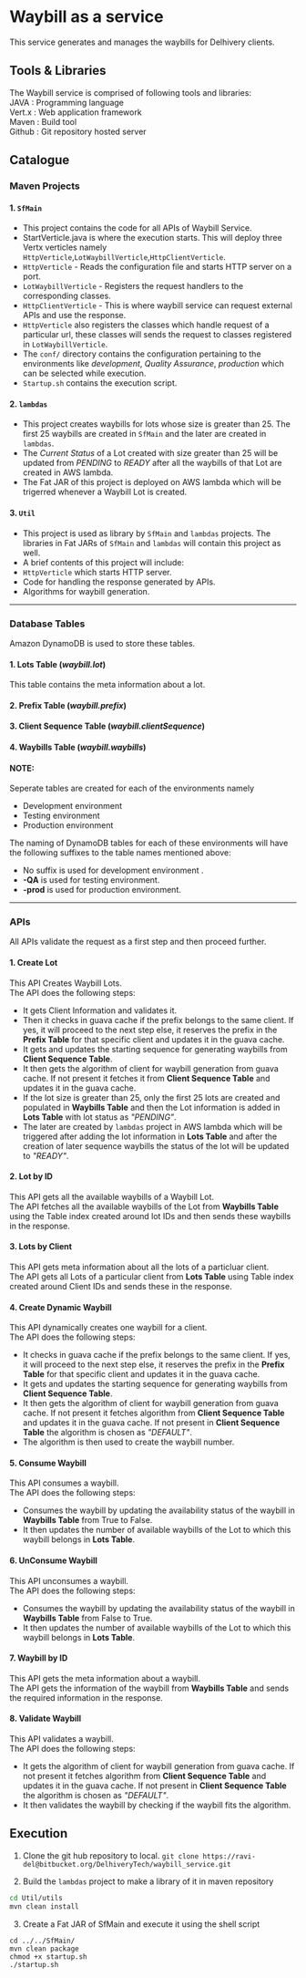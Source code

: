 # Waybill as a service

This service generates and manages the waybills for Delhivery clients.

## Tools & Libraries
The Waybill service is comprised of following tools and libraries: <br/>
JAVA   : Programming language<br/>
Vert.x : Web application framework<br/>
Maven  : Build tool <br/>
Github : Git repository hosted server<br/>

## Catalogue

### Maven Projects
#### 1. `SfMain` 
* This project contains the code for all APIs of Waybill Service.
* StartVerticle.java is where the execution starts. This will deploy three Vertx verticles namely `HttpVerticle`,`LotWaybillVerticle`,`HttpClientVerticle`.
 * `HttpVerticle` - Reads the configuration file and starts HTTP server on a port.
 * `LotWaybillVerticle` - Registers the request handlers to the corresponding classes.
 * `HttpClientVerticle` - This is where waybill service can request external APIs and use the response.
* `HttpVerticle` also registers the classes which handle request of a particular url, these classes will sends the request to classes registered in `LotWaybillVerticle`.
* The `conf/` directory contains the configuration pertaining to the environments like _development_, _Quality Assurance_, _production_ which can be selected while execution.
* `Startup.sh` contains the execution script.

#### 2. `lambdas`
* This project creates waybills for lots whose size is greater than 25. The first 25 waybills are created in `SfMain` and the later are created in `lambdas`.
* The _Current Status_ of a Lot created with size greater than 25 will be updated from _PENDING_ to _READY_ after all the waybills of that Lot are created in AWS lambda.
* The Fat JAR of this project is deployed on AWS lambda which will be trigerred whenever a Waybill Lot is created.

#### 3. `Util` 
* This project is used as library by `SfMain` and `lambdas` projects. The libraries in Fat JARs of `SfMain` and `lambdas` will contain this project as well.
* A brief contents of this project will include:
 * `HttpVerticle` which starts HTTP server.
 * Code for handling the response generated by APIs.
 * Algorithms for waybill generation.

- - - -

### Database Tables
 Amazon DynamoDB is used to store these tables.
#### 1. Lots Table (_waybill.lot_)
This table contains the meta information about a lot.
#### 2. Prefix Table (_waybill.prefix_)
#### 3. Client Sequence Table (_waybill.clientSequence_)
#### 4. Waybills Table (_waybill.waybills_)

#### NOTE:
Seperate tables are created for each of the environments namely 
* Development environment
* Testing environment
* Production environment 

The naming of DynamoDB tables for each of these environments will have the following suffixes to the table names mentioned above:
* No suffix is used for development environment .
* __-QA__ is used for testing environment.
* __-prod__ is used for production environment.

- - - -

### APIs
All APIs validate the request as a first step and then proceed further.
#### 1. Create Lot 
This API Creates Waybill Lots.</br>
The API does the following steps:
* It gets Client Information and validates it.
* Then it checks in guava cache if the prefix belongs to the same client. If yes, it will proceed to the next step else, it reserves the prefix in the __Prefix Table__ for that specific client and updates it in the guava cache.
* It gets and updates the starting sequence for generating waybills from __Client Sequence Table__.
* It then gets the algorithm of client for waybill generation from guava cache. If not present it fetches it from __Client Sequence Table__ and updates it in the guava cache.
* If the lot size is greater than 25, only the first 25 lots are created and populated in __Waybills Table__ and then the Lot information is added in __Lots Table__ with lot status as _"PENDING"_.
* The later are created by `lambdas` project in AWS lambda which will be triggered after adding the lot information in __Lots Table__ and after the creation of later sequence waybills the status of the lot will be updated to _"READY"_.

#### 2. Lot by ID
This API gets all the available waybills of a Waybill Lot.</br>
The API fetches all the available waybills of the Lot from __Waybills Table__ using the Table index created around lot IDs and then sends these waybills in the response.

#### 3. Lots by Client
This API gets meta information about all the lots of a particluar client.</br>
The API gets all Lots of a particular client from __Lots Table__ using Table index created around Client IDs and sends these in the response.

#### 4. Create Dynamic Waybill
This API dynamically creates one waybill for a client.</br>
The API does the following steps:
* It checks in guava cache if the prefix belongs to the same client. If yes, it will proceed to the next step else, it reserves the prefix in the __Prefix Table__ for that specific client and updates it in the guava cache.
* It gets and updates the starting sequence for generating waybills from __Client Sequence Table__.
* It then gets the algorithm of client for waybill generation from guava cache. If not present it fetches algorithm from __Client Sequence Table__ and updates it in the guava cache. If not present in __Client Sequence Table__ the algorithm is chosen as _"DEFAULT"_.
* The algorithm is then used to create the waybill number.

#### 5. Consume Waybill
This API consumes a waybill.</br>
The API does the following steps:
* Consumes the waybill by updating the availability status of the waybill in __Waybills Table__ from True to False.
* It then updates the number of available waybills of the Lot to which this waybill belongs in __Lots Table__.

#### 6. UnConsume Waybill
This API unconsumes a waybill.</br>
The API does the following steps:
* Consumes the waybill by updating the availability status of the waybill in __Waybills Table__ from False to True.
* It then updates the number of available waybills of the Lot to which this waybill belongs in __Lots Table__.

#### 7. Waybill by ID
This API gets the meta information about a waybill.</br>
The API gets the information of the waybill from __Waybills Table__ and sends the required information in the response.

#### 8. Validate Waybill
This API validates a waybill.</br>
The API does the following steps:
* It gets the algorithm of client for waybill generation from guava cache. If not present it fetches algorithm from __Client Sequence Table__ and updates it in the guava cache. If not present in __Client Sequence Table__ the algorithm is chosen as _"DEFAULT"_.
* It then validates the waybill by checking if the waybill fits the algorithm.

## Execution
1. Clone the git hub repository to local.
`git clone https://ravi-del@bitbucket.org/DelhiveryTech/waybill_service.git`

2. Build the `lambdas` project to make a library of it in maven repository
```bash
cd Util/utils
mvn clean install
```

3. Create a Fat JAR of SfMain and execute it using the shell script
```
cd ../../SfMain/
mvn clean package
chmod +x startup.sh
./startup.sh
```
